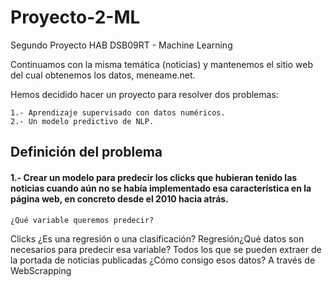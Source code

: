 # Proyecto-2-ML
Segundo Proyecto HAB DSB09RT - Machine Learning

Continuamos con la misma temática (noticias) y mantenemos el sitio web del cual obtenemos los datos, meneame.net.

Hemos decidido hacer un proyecto para resolver dos problemas:

    1.- Aprendizaje supervisado con datos numéricos.
    2.- Un modelo predictivo de NLP.

## Definición del problema
####    1.- Crear un modelo para predecir los clicks que hubieran tenido las noticias cuando aún no se había implementado esa característica en la página web, en concreto desde el 2010 hacia atrás.

    ¿Qué variable queremos predecir?
        
Clicks ¿Es una regresión o una clasificación?
Regresión¿Qué datos son necesarios para predecir esa variable?
Todos los que se pueden extraer de la portada de noticias publicadas
¿Cómo consigo esos datos?
A través de WebScrapping
